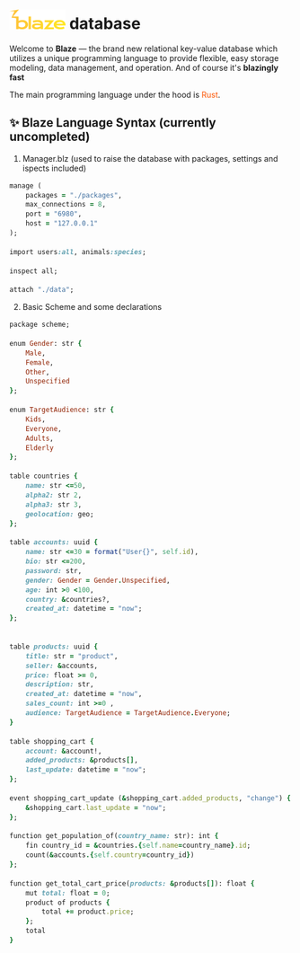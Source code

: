 # <img src="./appearance/blaze_logo.png" width="100px"> database
Welcome to <strong>Blaze</strong> — the brand new relational key-value database which utilizes a unique programming language to provide flexible, easy storage modeling, data management, and operation. 
And of course it's <strong>blazingly fast</strong>
<p>The main programming language under the hood is <span style="color:#fc5604">Rust</span>.</p>


## ✨ Blaze Language Syntax (currently uncompleted)
1. Manager.blz (used to raise the database with packages, settings and ispects included)
```ruby 
manage (
    packages = "./packages",
    max_connections = 8,
    port = "6980",
    host = "127.0.0.1"
);

import users:all, animals:species;

inspect all;

attach "./data";

```
2. Basic Scheme and some declarations
```ruby
package scheme;

enum Gender: str {
    Male, 
    Female, 
    Other,
    Unspecified
};

enum TargetAudience: str {
    Kids,
    Everyone,
    Adults,
    Elderly
};

table countries {
    name: str <=50,
    alpha2: str 2,
    alpha3: str 3,
    geolocation: geo;
};

table accounts: uuid {
    name: str <=30 = format("User{}", self.id),
    bio: str <=200,
    password: str,
    gender: Gender = Gender.Unspecified,
    age: int >0 <100,
    country: &countries?,
    created_at: datetime = "now";
};


table products: uuid {
    title: str = "product",
    seller: &accounts,
    price: float >= 0,
    description: str,
    created_at: datetime = "now",
    sales_count: int >=0 ,
    audience: TargetAudience = TargetAudience.Everyone;
}  

table shopping_cart {
    account: &account!,
    added_products: &products[],
    last_update: datetime = "now";
};

event shopping_cart_update (&shopping_cart.added_products, "change") {
    &shopping_cart.last_update = "now";
};

function get_population_of(country_name: str): int {
    fin country_id = &countries.{self.name=country_name}.id; 
    count(&accounts.{self.country=country_id})
};

function get_total_cart_price(products: &products[]): float {
    mut total: float = 0;
    product of products {
        total += product.price;
    };
    total
}